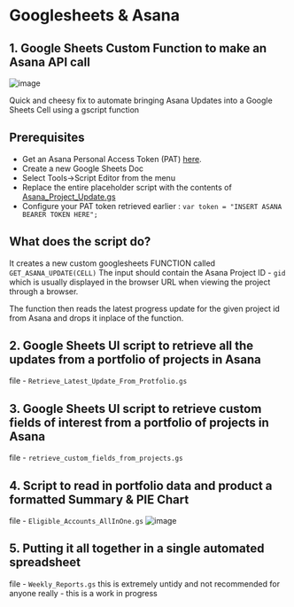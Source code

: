 # Googlesheets & Asana 

## 1. Google Sheets Custom Function to make an Asana API call 

![image](https://user-images.githubusercontent.com/9472095/87558145-aa2f6d00-c6b0-11ea-899c-4156f2d15ef7.png)

Quick and cheesy fix to automate bringing Asana Updates into a Google Sheets Cell using a gscript function

## Prerequisites
- Get an Asana Personal Access Token (PAT) [here](https://developers.asana.com/docs/authentication).
- Create a new Google Sheets Doc
- Select Tools->Script Editor from the menu
- Replace the entire placeholder script with the contents of [Asana_Project_Update.gs](https://github.com/allthingsclowd/GoogleSheetCellWithAsanaFunction/blob/master/Asana_Project_Update.gs)
- Configure your PAT token retrieved earlier : `var token = "INSERT ASANA BEARER TOKEN HERE";`


## What does the script do?
It creates a new custom googlesheets FUNCTION called `GET_ASANA_UPDATE(CELL)`
The input should contain the Asana Project ID - `gid` which is usually displayed in the browser URL when viewing the project through a browser.

The function then reads the latest progress update for the given project id from Asana and drops it inplace of the function.

## 2. Google Sheets UI script to retrieve all the updates from a portfolio of projects in Asana
file - `Retrieve_Latest_Update_From_Protfolio.gs`

## 3. Google Sheets UI script to retrieve custom fields of interest from a portfolio of projects in Asana
file - `retrieve_custom_fields_from_projects.gs`

## 4. Script to read in portfolio data and product a formatted Summary & PIE Chart
file - `Eligible_Accounts_AllInOne.gs`
![image](https://user-images.githubusercontent.com/9472095/88834739-2c00b980-d1cc-11ea-8c6a-580e44b86592.png)

## 5. Putting it all together in a single automated spreadsheet
file - `Weekly_Reports.gs` this is extremely untidy and not recommended for anyone really - this is a work in progress

